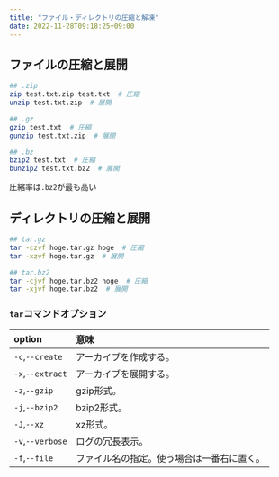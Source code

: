 ```yaml
---
title: "ファイル・ディレクトリの圧縮と解凍"
date: 2022-11-28T09:18:25+09:00
---
```


## ファイルの圧縮と展開
```sh
## .zip
zip test.txt.zip test.txt  # 圧縮
unzip test.txt.zip  # 展開

## .gz
gzip test.txt  # 圧縮
gunzip test.txt.zip  # 展開

## .bz
bzip2 test.txt  # 圧縮
bunzip2 test.txt.bz2  # 展開
```

圧縮率は`.bz2`が最も高い


## ディレクトリの圧縮と展開
```sh
## tar.gz
tar -czvf hoge.tar.gz hoge  # 圧縮
tar -xzvf hoge.tar.gz  # 展開

## tar.bz2
tar -cjvf hoge.tar.bz2 hoge  # 圧縮
tar -xjvf hoge.tar.bz2  # 展開
```

### `tar`コマンドオプション
|option|意味|
|:---|:---|
|`-c`,`--create`|アーカイブを作成する。|
|`-x`,`--extract`|アーカイブを展開する。|
|`-z`,`--gzip`|gzip形式。|
|`-j`,`--bzip2`|bzip2形式。|
|`-J`,`--xz`|xz形式。|
|`-v`,`--verbose`|ログの冗長表示。|
|`-f`,`--file`|ファイル名の指定。使う場合は一番右に置く。|


